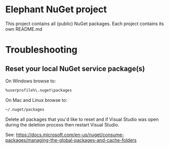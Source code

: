 # Elephant NuGet project

This project contains all (public) NuGet packages. Each project contains its own README.md

# Troubleshooting

## Reset your local NuGet service package(s)

On Windows browse to:

```bash
%userprofile%\.nuget\packages
```

On Mac and Linux browse to:

```bash
~/.nuget/packages
```

Delete all packages that you'd like to reset and if Visual Studio was open during the deletion process then restart Visual Studio.

See: https://docs.microsoft.com/en-us/nuget/consume-packages/managing-the-global-packages-and-cache-folders